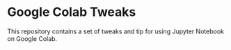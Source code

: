 # Google Colab Tweaks

This repository contains a set of tweaks and tip for using Jupyter Notebook on Google Colab.